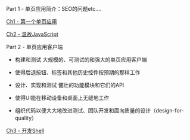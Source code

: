 Part 1 - 单页应用简介：SEO的问题etc….

[Ch1 - 第一个单页应用](<./Ch1%20-%20%E7%AC%AC%E4%B8%80%E4%B8%AA%E5%8D%95%E9%A1%B5%E5%BA%94%E7%94%A8.md>)

[Ch2 - 温故JavaScript](<./Ch2%20-%20%E6%B8%A9%E6%95%85JavaScript.md>)

Part 2 - 单页应用客户端
* 构建和测试 大规模的、可测试的和强大的单页应用客户端

* 使得后退按钮、标签和其他历史控件按预期的那样工作

* 设计、实现和测试 健壮的功能模块和它们的API

* 使得UI能在移动设备和桌面上无缝地工作

* 组织代码以便大大地改进测试、团队开发和面向质量的设计（design-for-quality）

[Ch3 - 开发Shell](<./Ch3%20-%20%E5%BC%80%E5%8F%91Shell.md>)

